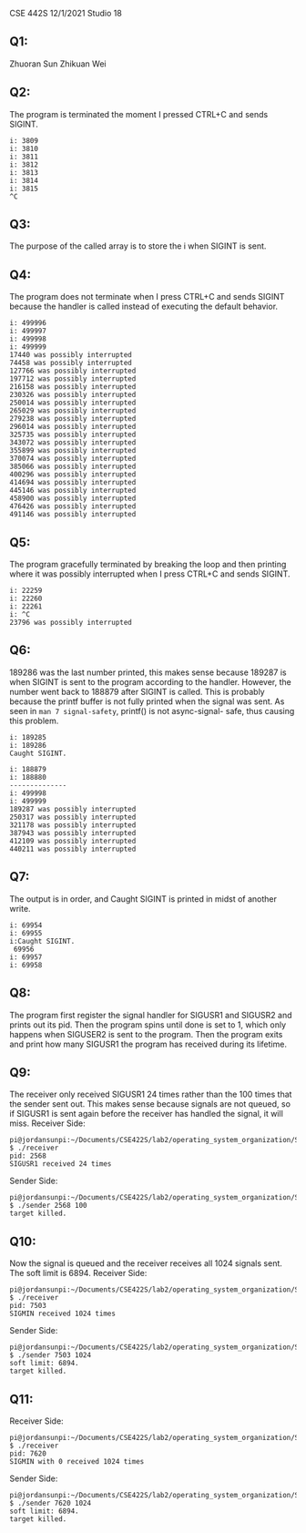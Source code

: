 CSE 442S 12/1/2021 Studio 18

## Q1:
Zhuoran Sun
Zhikuan Wei

## Q2:
The program is terminated the moment I pressed CTRL+C and sends SIGINT.
```
i: 3809
i: 3810
i: 3811
i: 3812
i: 3813
i: 3814
i: 3815
^C
```

## Q3:
The purpose of the called array is to store the i when SIGINT is sent.

## Q4:
The program does not terminate when I press CTRL+C and sends SIGINT because the handler 
is called instead of executing the default behavior.
```
i: 499996
i: 499997
i: 499998
i: 499999
17440 was possibly interrupted
74458 was possibly interrupted
127766 was possibly interrupted
197712 was possibly interrupted
216158 was possibly interrupted
230326 was possibly interrupted
250014 was possibly interrupted
265029 was possibly interrupted
279238 was possibly interrupted
296014 was possibly interrupted
325735 was possibly interrupted
343072 was possibly interrupted
355899 was possibly interrupted
370074 was possibly interrupted
385066 was possibly interrupted
400296 was possibly interrupted
414694 was possibly interrupted
445146 was possibly interrupted
458900 was possibly interrupted
476426 was possibly interrupted
491146 was possibly interrupted
```

## Q5:
The program gracefully terminated by breaking the loop and then printing where it was
possibly interrupted when I press CTRL+C and sends SIGINT.
```
i: 22259
i: 22260
i: 22261
i: ^C
23796 was possibly interrupted
```

## Q6:
189286 was the last number printed, this makes sense because 189287 is when SIGINT is 
sent to the program according to the handler. However, the number went back to 188879 
after SIGINT is called. This is probably because the printf buffer is not fully printed
when the signal was sent. As seen in `man 7 signal-safety`, printf() is not async-signal-
safe, thus causing this problem.
```
i: 189285
i: 189286
Caught SIGINT.

i: 188879
i: 188880
--------------
i: 499998
i: 499999
189287 was possibly interrupted
250317 was possibly interrupted
321178 was possibly interrupted
387943 was possibly interrupted
412109 was possibly interrupted
440211 was possibly interrupted
```

## Q7:
The output is in order, and Caught SIGINT is printed in midst of another write.
```
i: 69954
i: 69955
i:Caught SIGINT.
 69956
i: 69957
i: 69958
```

## Q8:
The program first register the signal handler for SIGUSR1 and SIGUSR2 and prints out its
pid. Then the program  spins until done is set to 1, which only happens when SIGUSER2 is 
sent to the program. Then the program exits and print how many SIGUSR1 the program has 
received during its lifetime.

## Q9:
The receiver only received SIGUSR1 24 times rather than the 100 times that the sender 
sent out. This makes sense because signals are not queued, so if SIGUSR1 is sent again 
before the receiver has handled the signal, it will miss.
Receiver Side:
```
pi@jordansunpi:~/Documents/CSE422S/lab2/operating_system_organization/Studio18 $ ./receiver 
pid: 2568
SIGUSR1 received 24 times
```
Sender Side:
```
pi@jordansunpi:~/Documents/CSE422S/lab2/operating_system_organization/Studio18 $ ./sender 2568 100
target killed.
```

## Q10:
Now the signal is queued and the receiver receives all 1024 signals sent. The soft limit
is 6894.
Receiver Side:
```
pi@jordansunpi:~/Documents/CSE422S/lab2/operating_system_organization/Studio18 $ ./receiver 
pid: 7503
SIGMIN received 1024 times
```
Sender Side:
```
pi@jordansunpi:~/Documents/CSE422S/lab2/operating_system_organization/Studio18 $ ./sender 7503 1024
soft limit: 6894.
target killed.
```

## Q11:
Receiver Side:
```
pi@jordansunpi:~/Documents/CSE422S/lab2/operating_system_organization/Studio18 $ ./receiver 
pid: 7620
SIGMIN with 0 received 1024 times
```
Sender Side:
```
pi@jordansunpi:~/Documents/CSE422S/lab2/operating_system_organization/Studio18 $ ./sender 7620 1024
soft limit: 6894.
target killed.
```
